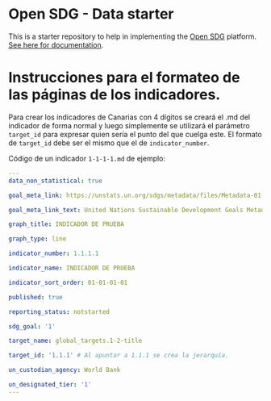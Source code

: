 # Open SDG - Data starter

This is a starter repository to help in implementing the [Open SDG](https://github.com/open-sdg/open-sdg) platform. [See here for documentation](https://open-sdg.readthedocs.io).


# Instrucciones para el formateo de las páginas de los indicadores.

Para crear los indicadores de Canarias con 4 dígitos se creará el .md del indicador de forma normal y luego simplemente se utilizará el parámetro `target_id` para expresar quien sería el punto del que cuelga este. El formato de `target_id` debe ser el mismo que el de `indicator_number`.

Código de un indicador `1-1-1-1.md` de ejemplo:

````yml
---
data_non_statistical: true

goal_meta_link: https://unstats.un.org/sdgs/metadata/files/Metadata-01-01-01a.pdf

goal_meta_link_text: United Nations Sustainable Development Goals Metadata (pdf 894kB)

graph_title: INDICADOR DE PRUEBA

graph_type: line

indicator_number: 1.1.1.1

indicator_name: INDICADOR DE PRUEBA

indicator_sort_order: 01-01-01-01

published: true

reporting_status: notstarted

sdg_goal: '1'

target_name: global_targets.1-2-title

target_id: '1.1.1' # Al apuntar a 1.1.1 se crea la jerarquía.

un_custodian_agency: World Bank

un_designated_tier: '1'
---
````